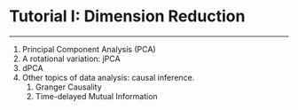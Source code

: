 # Tutorial I: Dimension Reduction
---
1. Principal Component Analysis (PCA)
1. A rotational variation: jPCA
1. dPCA
1. Other topics of data analysis: causal inference.
    1. Granger Causality
    2. Time-delayed Mutual Information